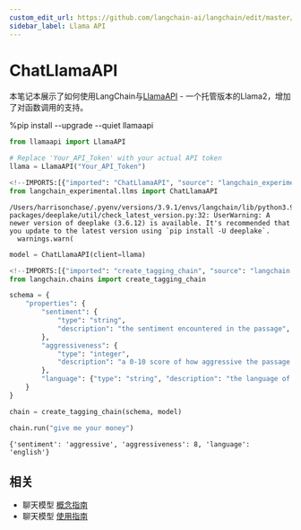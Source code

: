 ```yaml
---
custom_edit_url: https://github.com/langchain-ai/langchain/edit/master/docs/docs/integrations/chat/llama_api.ipynb
sidebar_label: Llama API
---
```

# ChatLlamaAPI

本笔记本展示了如何使用LangChain与[LlamaAPI](https://llama-api.com/) - 一个托管版本的Llama2，增加了对函数调用的支持。

%pip install --upgrade --quiet  llamaapi


```python
from llamaapi import LlamaAPI

# Replace 'Your_API_Token' with your actual API token
llama = LlamaAPI("Your_API_Token")
```


```python
<!--IMPORTS:[{"imported": "ChatLlamaAPI", "source": "langchain_experimental.llms", "docs": "https://python.langchain.com/api_reference/experimental/llms/langchain_experimental.llms.llamaapi.ChatLlamaAPI.html", "title": "ChatLlamaAPI"}]-->
from langchain_experimental.llms import ChatLlamaAPI
```
```output
/Users/harrisonchase/.pyenv/versions/3.9.1/envs/langchain/lib/python3.9/site-packages/deeplake/util/check_latest_version.py:32: UserWarning: A newer version of deeplake (3.6.12) is available. It's recommended that you update to the latest version using `pip install -U deeplake`.
  warnings.warn(
```

```python
model = ChatLlamaAPI(client=llama)
```


```python
<!--IMPORTS:[{"imported": "create_tagging_chain", "source": "langchain.chains", "docs": "https://python.langchain.com/api_reference/langchain/chains/langchain.chains.openai_functions.tagging.create_tagging_chain.html", "title": "ChatLlamaAPI"}]-->
from langchain.chains import create_tagging_chain

schema = {
    "properties": {
        "sentiment": {
            "type": "string",
            "description": "the sentiment encountered in the passage",
        },
        "aggressiveness": {
            "type": "integer",
            "description": "a 0-10 score of how aggressive the passage is",
        },
        "language": {"type": "string", "description": "the language of the passage"},
    }
}

chain = create_tagging_chain(schema, model)
```


```python
chain.run("give me your money")
```



```output
{'sentiment': 'aggressive', 'aggressiveness': 8, 'language': 'english'}
```



## 相关

- 聊天模型 [概念指南](/docs/concepts/#chat-models)
- 聊天模型 [使用指南](/docs/how_to/#chat-models)
